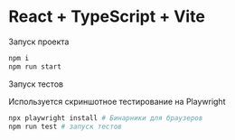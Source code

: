 # React + TypeScript + Vite

Запуск проекта

```bash
npm i
npm run start
```

Запуск тестов

Используется скриншотное тестирование на Playwright
```bash
npx playwright install # Бинарники для браузеров
npm run test # запуск тестов
```
